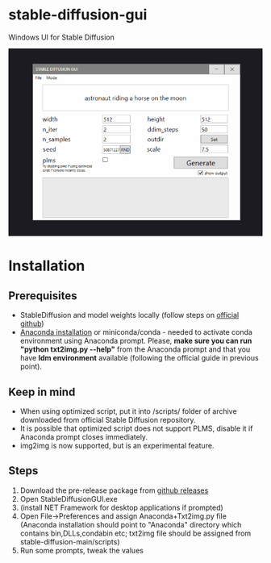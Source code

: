 # stable-diffusion-gui
Windows UI for Stable Diffusion

![showcase](https://raw.githubusercontent.com/razzorblade/stable-diffusion-gui/main/img/sdgui.gif)

# Installation

## Prerequisites
- StableDiffusion and model weights locally (follow steps on [official github](https://github.com/CompVis/stable-diffusion))
- [Anaconda installation](https://www.anaconda.com/) or miniconda/conda - needed to activate conda environment using Anaconda prompt.
Please, **make sure you can run "python txt2img.py --help"** from the Anaconda prompt and that you have **ldm environment** available (following the official guide in previous point).

## Keep in mind
- When using optimized script, put it into /scripts/ folder of archive downloaded from official Stable Diffusion repository.
- It is possible that optimized script does not support PLMS, disable it if Anaconda prompt closes immediately.
- img2img is now supported, but is an experimental feature.

## Steps
1. Download the pre-release package from [github releases](https://github.com/razzorblade/stable-diffusion-gui/releases/tag/alpha-release-v0.2.0)
2. Open StableDiffusionGUI.exe
3. (install NET Framework for desktop applications if prompted)
4. Open File->Preferences and assign Anaconda+Txt2img.py file (Anaconda installation should point to "Anaconda" directory which contains bin,DLLs,condabin etc; txt2img file should be assigned from stable-diffusion-main/scripts)
5. Run some prompts, tweak the values
